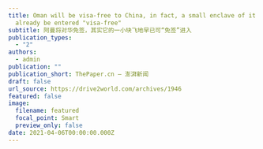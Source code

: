 ```yaml
---
title: Oman will be visa-free to China, in fact, a small enclave of it can
  already be entered "visa-free"
subtitle: 阿曼将对华免签，其实它的一小块飞地早已可“免签”进入
publication_types:
  - "2"
authors:
  - admin
publication: ""
publication_short: ThePaper.cn — 澎湃新闻
draft: false
url_source: https://drive2world.com/archives/1946
featured: false
image:
  filename: featured
  focal_point: Smart
  preview_only: false
date: 2021-04-06T00:00:00.000Z
---
```


